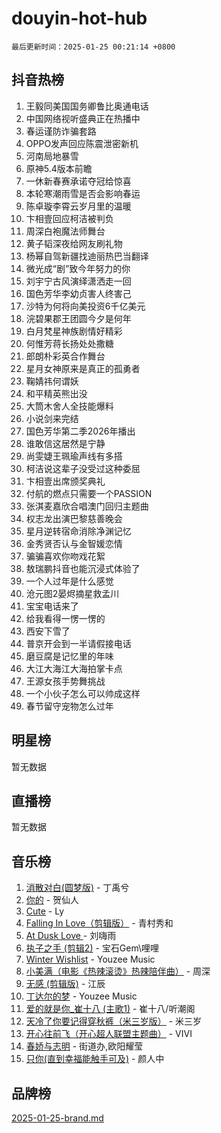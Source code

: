 # douyin-hot-hub

`最后更新时间：2025-01-25 00:21:14 +0800`

## 抖音热榜

1. 王毅同美国国务卿鲁比奥通电话
1. 中国网络视听盛典正在热播中
1. 春运谨防诈骗套路
1. OPPO发声回应陈震泄密新机
1. 河南局地暴雪
1. 原神5.4版本前瞻
1. 一休新春赛承诺夺冠给惊喜
1. 本轮寒潮雨雪是否会影响春运
1. 陈卓璇李霄云岁月里的温暖
1. 卞相壹回应柯洁被判负
1. 周深白袍魔法师舞台
1. 黄子韬深夜给网友刷礼物
1. 杨幂自驾新疆找迪丽热巴当翻译
1. 微光成“剧”致今年努力的你
1. 刘宇宁古风演绎潇洒走一回
1. 国色芳华李幼贞害人终害己
1. 沙特为何将向美投资6千亿美元
1. 浣碧果郡王团圆今夕是何年
1. 白月梵星神族剧情好精彩
1. 何惟芳蒋长扬处处撒糖
1. 郎朗朴彩英合作舞台
1. 星月女神原来是真正的孤勇者
1. 鞠婧祎何谓妖
1. 和平精英熊出没
1. 大筒木舍人全技能爆料
1. 小说剑来完结
1. 国色芳华第二季2026年播出
1. 谁敢信这居然是宁静
1. 尚雯婕王珮瑜声线有多搭
1. 柯洁说这辈子没受过这种委屈
1. 卞相壹出席颁奖典礼
1. 付航的燃点只需要一个PASSION
1. 张淇麦嘉欣合唱澳门回归主题曲
1. 权志龙出演巴黎慈善晚会
1. 星月逆转宿命消除净渊记忆
1. 金秀贤否认与金智媛恋情
1. 骗骗喜欢你吻戏花絮
1. 敖瑞鹏抖音也能沉浸式体验了
1. 一个人过年是什么感觉
1. 沧元图2晏烬摘星救孟川
1. 宝宝电话来了
1. 给我看得一愣一愣的
1. 西安下雪了
1. 普京开会到一半请假接电话
1. 磨豆腐是记忆里的年味
1. 大江大海江大海拍掌卡点
1. 王源女孩手势舞挑战
1. 一个小伙子怎么可以帅成这样
1. 春节留守宠物怎么过年

## 明星榜

暂无数据

## 直播榜

暂无数据

## 音乐榜

1. [消散对白(圆梦版)](https://sf5-hl-cdn-tos.douyinstatic.com/obj/tos-cn-ve-2774/og4jB5I5IizzoZVAAAzWgBMAsMDWoArfwBOiFs) - 丁禹兮
1. [你的](https://sf5-hl-cdn-tos.douyinstatic.com/obj/tos-cn-ve-2774/oYuIeKf42jB7sEV6B2upMdpYAgfrQWj0FeRegh) - 贺仙人
1. [Cute](https://sf5-hl-cdn-tos.douyinstatic.com/obj/tos-cn-ve-2774/o4IbIzHWKAAB4wsS5qMBRiiAlEBGTpQRNfFvuo) - Ly
1. [Falling In Love（剪辑版）](https://sf6-cdn-tos.douyinstatic.com/obj/tos-cn-ve-2774/o8ajpA8zzgBPahbBIO8AcKGBLJezFCRd1wfP9f) - 青村秀和
1. [ At Dusk  Love ](https://sf5-hl-cdn-tos.douyinstatic.com/obj/tos-cn-ve-2774/o8CrpCf5CaYgI4ZrtQgMQAFEfuGqNnRSDQAPBc) - 刘嗨雨
1. [执子之手 (剪辑2)](https://sf5-hl-cdn-tos.douyinstatic.com/obj/tos-cn-ve-2774/oUoZLQjCc31XzqsBnBQUNgeKtYPBcgbFDwtfcu) - 宝石Gem\哩哩
1. [Winter Wishlist](https://sf5-hl-cdn-tos.douyinstatic.com/obj/tos-cn-ve-2774/oIIgUOeamCFCVAzxN6MFRLIBlLGpUqQxeeHrLE) - Youzee Music
1. [小美满（电影《热辣滚烫》热辣陪伴曲）](https://sf5-hl-cdn-tos.douyinstatic.com/obj/tos-cn-ve-2774/o0GAn2lSgfZIDUgtevCGDQYnFg4CwnrBaxbTZL) - 周深
1. [无感 (剪辑版)](https://sf5-hl-cdn-tos.douyinstatic.com/obj/tos-cn-ve-2774/o0eIsUzJBDlQaQFC5OFlgbMEZC1TFYBftOBn6p) - 江辰
1. [丁达尔的梦](https://sf6-cdn-tos.douyinstatic.com/obj/tos-cn-ve-2774/oMU3WirUZBVQkAC9ccG5P2IQirziZM2RTInUY) - Youzee Music
1. [爱的就是你_崔十八 (主歌1)](https://sf5-hl-cdn-tos.douyinstatic.com/obj/tos-cn-ve-2774/oI5BO5DhFZ6UTcNCnZaOCBLtZ7WIMQGfgnXf5E) - 崔十八/听潮阁
1. [天冷了你要记得穿秋裤（米三岁版）](https://sf5-hl-cdn-tos.douyinstatic.com/obj/tos-cn-ve-2774/oQlIwVIDWiZ6BQilAorS7MA0AgCkQDvcZAdm1) - 米三岁
1. [开心往前飞（开心超人联盟主题曲）](https://sf5-hl-cdn-tos.douyinstatic.com/obj/tos-cn-ve-2774/9d8fb7c82cf1421fb93a9fe925275e0a) - VIVI
1. [春娇与志明](https://sf5-hl-cdn-tos.douyinstatic.com/obj/tos-cn-ve-2774/e530d8fceb7044b39707d7f9ff54add1) - 街道办,欧阳耀莹
1. [只你(直到幸福能触手可及)](https://sf5-hl-cdn-tos.douyinstatic.com/obj/tos-cn-ve-2774/o0lBkRDzFTeaVSUz3ZZSCBVtZ5DIMQGfgmEAuE) - 颜人中

## 品牌榜

[2025-01-25-brand.md](2025-01-25-brand.md)
